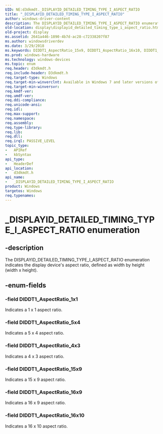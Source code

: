 ```yaml
---
UID: NE:d3dkmdt._DISPLAYID_DETAILED_TIMING_TYPE_I_ASPECT_RATIO
title: "_DISPLAYID_DETAILED_TIMING_TYPE_I_ASPECT_RATIO"
author: windows-driver-content
description: The DISPLAYID_DETAILED_TIMING_TYPE_I_ASPECT_RATIO enumeration indicates the display device's aspect ratio, defined as width by height (width x height).
old-location: display\displayid_detailed_timing_type_i_aspect_ratio.htm
old-project: display
ms.assetid: 2641a446-1890-4b7d-ac28-c72338207f87
ms.author: windowsdriverdev
ms.date: 3/29/2018
ms.keywords: DIDDT1_AspectRatio_15x9, DIDDT1_AspectRatio_16x10, DIDDT1_AspectRatio_16x9, DIDDT1_AspectRatio_1x1, DIDDT1_AspectRatio_4x3, DIDDT1_AspectRatio_5x4, DmEnums_234cb76b-4b56-4ae4-b2b4-2eaa56cef4a9.xml, _DISPLAYID_DETAILED_TIMING_TYPE_I_ASPECT_RATIO, _DISPLAYID_DETAILED_TIMING_TYPE_I_ASPECT_RATIO enumeration [Display Devices], d3dkmdt/DIDDT1_AspectRatio_15x9, d3dkmdt/DIDDT1_AspectRatio_16x10, d3dkmdt/DIDDT1_AspectRatio_16x9, d3dkmdt/DIDDT1_AspectRatio_1x1, d3dkmdt/DIDDT1_AspectRatio_4x3, d3dkmdt/DIDDT1_AspectRatio_5x4, d3dkmdt/_DISPLAYID_DETAILED_TIMING_TYPE_I_ASPECT_RATIO, display.displayid_detailed_timing_type_i_aspect_ratio
ms.prod: windows-hardware
ms.technology: windows-devices
ms.topic: enum
req.header: d3dkmdt.h
req.include-header: D3dkmdt.h
req.target-type: Windows
req.target-min-winverclnt: Available in Windows 7 and later versions of the Windows operating systems.
req.target-min-winversvr: 
req.kmdf-ver: 
req.umdf-ver: 
req.ddi-compliance: 
req.unicode-ansi: 
req.idl: 
req.max-support: 
req.namespace: 
req.assembly: 
req.type-library: 
req.lib: 
req.dll: 
req.irql: PASSIVE_LEVEL
topic_type:
-	APIRef
-	kbSyntax
api_type:
-	HeaderDef
api_location:
-	d3dkmdt.h
api_name:
-	_DISPLAYID_DETAILED_TIMING_TYPE_I_ASPECT_RATIO
product: Windows
targetos: Windows
req.typenames: 
---
```


# _DISPLAYID_DETAILED_TIMING_TYPE_I_ASPECT_RATIO enumeration


## -description


The DISPLAYID_DETAILED_TIMING_TYPE_I_ASPECT_RATIO enumeration indicates the display device's aspect ratio, defined as width by height (width x height).


## -enum-fields




### -field DIDDT1_AspectRatio_1x1

Indicates a 1 x 1 aspect ratio.


### -field DIDDT1_AspectRatio_5x4

Indicates a 5 x 4 aspect ratio.


### -field DIDDT1_AspectRatio_4x3

Indicates a 4 x 3 aspect ratio.


### -field DIDDT1_AspectRatio_15x9

Indicates a 15 x 9 aspect ratio.


### -field DIDDT1_AspectRatio_16x9

Indicates a 16 x 9 aspect ratio.


### -field DIDDT1_AspectRatio_16x10

Indicates a 16 x 10 aspect ratio.

